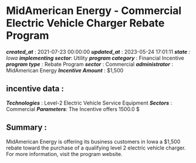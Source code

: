 # MidAmerican Energy - Commercial Electric Vehicle Charger Rebate Program 
 ***created_at*** : 2021-07-23 00:00:00 
 ***updated_at*** : 2023-05-24 17:01:11 
 ***state** : Iowa 
 **implementing sector***: Utility 
 ***program category*** : Financial Incentive 
 ***program type*** : Rebate Program 
 ***sector*** : Commercial 
 ***administrator*** : MidAmerican Energy 
 ***Incentive Amount*** : $1,500

 
 ## incentive data : 
 ***Technologies*** : Level-2 Electric Vehicle Service Equipment 
 ***Sectors*** : Commercial 
 ***Parameters***: The Incentive offers 1500.0 $ 
 
 ## Summary : 
 MidAmerican Energy is offering its business customers in Iowa a $1,500 rebate
toward the purchase of a qualifying level 2 electric vehicle charger. For more
information, visit the program website.

 
 